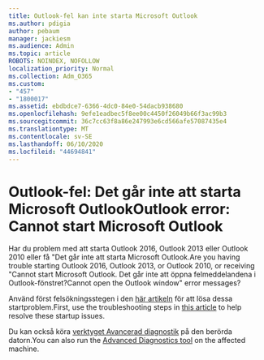 ```yaml
---
title: Outlook-fel kan inte starta Microsoft Outlook
ms.author: pdigia
author: pebaum
manager: jackiesm
ms.audience: Admin
ms.topic: article
ROBOTS: NOINDEX, NOFOLLOW
localization_priority: Normal
ms.collection: Adm_O365
ms.custom:
- "457"
- "1800017"
ms.assetid: ebdbdce7-6366-4dc0-84e0-54dacb938680
ms.openlocfilehash: 9efe1eadbec5f8ee00c4450f26049b66f3ac99b3
ms.sourcegitcommit: 36c7cc63f8a86e247993e6cd566afe57087435e4
ms.translationtype: MT
ms.contentlocale: sv-SE
ms.lasthandoff: 06/10/2020
ms.locfileid: "44694841"
---
```

# <a name="outlook-error-cannot-start-microsoft-outlook"></a><span data-ttu-id="f83fc-102">Outlook-fel: Det går inte att starta Microsoft Outlook</span><span class="sxs-lookup"><span data-stu-id="f83fc-102">Outlook error: Cannot start Microsoft Outlook</span></span>

<span data-ttu-id="f83fc-103">Har du problem med att starta Outlook 2016, Outlook 2013 eller Outlook 2010 eller få "Det går inte att starta Microsoft Outlook.</span><span class="sxs-lookup"><span data-stu-id="f83fc-103">Are you having trouble starting Outlook 2016, Outlook 2013, or Outlook 2010, or receiving "Cannot start Microsoft Outlook.</span></span> <span data-ttu-id="f83fc-104">Det går inte att öppna felmeddelandena i Outlook-fönstret?</span><span class="sxs-lookup"><span data-stu-id="f83fc-104">Cannot open the Outlook window" error messages?</span></span>
  
<span data-ttu-id="f83fc-105">Använd först felsökningsstegen i den [här artikeln](https://support.office.com/article/I-can-t-start-Microsoft-Outlook-2016-2013-or-2010-or-receive-the-error-Cannot-start-Microsoft-Office-Outlook-Cannot-open-the-Outlook-Window-d1f69da6-b333-4650-97bf-4d77bd7abb85) för att lösa dessa startproblem.</span><span class="sxs-lookup"><span data-stu-id="f83fc-105">First, use the troubleshooting steps in [this article](https://support.office.com/article/I-can-t-start-Microsoft-Outlook-2016-2013-or-2010-or-receive-the-error-Cannot-start-Microsoft-Office-Outlook-Cannot-open-the-Outlook-Window-d1f69da6-b333-4650-97bf-4d77bd7abb85) to help resolve these startup issues.</span></span> 
  
<span data-ttu-id="f83fc-106">Du kan också köra [verktyget Avancerad diagnostik](https://aka.ms/SaRA-OutlookAdvDiagnostics) på den berörda datorn.</span><span class="sxs-lookup"><span data-stu-id="f83fc-106">You can also run the [Advanced Diagnostics tool](https://aka.ms/SaRA-OutlookAdvDiagnostics) on the affected machine.</span></span>